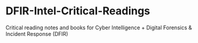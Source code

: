 # DFIR-Intel-Critical-Readings
Critical reading notes and books for Cyber Intelligence + Digital Forensics &amp; Incident Response (DFIR)
